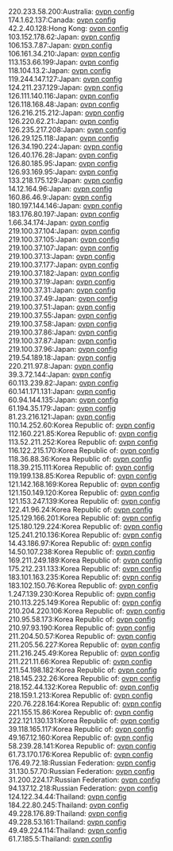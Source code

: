 220.233.58.200:Australia: [ovpn config](vpn/220_233_58_200.ovpn)  
174.1.62.137:Canada: [ovpn config](vpn/174_1_62_137.ovpn)  
42.2.40.128:Hong Kong: [ovpn config](vpn/42_2_40_128.ovpn)  
103.152.178.62:Japan: [ovpn config](vpn/103_152_178_62.ovpn)  
106.153.7.87:Japan: [ovpn config](vpn/106_153_7_87.ovpn)  
106.161.34.210:Japan: [ovpn config](vpn/106_161_34_210.ovpn)  
113.153.66.199:Japan: [ovpn config](vpn/113_153_66_199.ovpn)  
118.104.13.2:Japan: [ovpn config](vpn/118_104_13_2.ovpn)  
119.244.147.127:Japan: [ovpn config](vpn/119_244_147_127.ovpn)  
124.211.237.129:Japan: [ovpn config](vpn/124_211_237_129.ovpn)  
126.111.140.116:Japan: [ovpn config](vpn/126_111_140_116.ovpn)  
126.118.168.48:Japan: [ovpn config](vpn/126_118_168_48.ovpn)  
126.216.215.212:Japan: [ovpn config](vpn/126_216_215_212.ovpn)  
126.220.62.21:Japan: [ovpn config](vpn/126_220_62_21.ovpn)  
126.235.217.208:Japan: [ovpn config](vpn/126_235_217_208.ovpn)  
126.29.125.118:Japan: [ovpn config](vpn/126_29_125_118.ovpn)  
126.34.190.224:Japan: [ovpn config](vpn/126_34_190_224.ovpn)  
126.40.176.28:Japan: [ovpn config](vpn/126_40_176_28.ovpn)  
126.80.185.95:Japan: [ovpn config](vpn/126_80_185_95.ovpn)  
126.93.169.95:Japan: [ovpn config](vpn/126_93_169_95.ovpn)  
133.218.175.129:Japan: [ovpn config](vpn/133_218_175_129.ovpn)  
14.12.164.96:Japan: [ovpn config](vpn/14_12_164_96.ovpn)  
160.86.46.9:Japan: [ovpn config](vpn/160_86_46_9.ovpn)  
180.197.144.146:Japan: [ovpn config](vpn/180_197_144_146.ovpn)  
183.176.80.197:Japan: [ovpn config](vpn/183_176_80_197.ovpn)  
1.66.34.174:Japan: [ovpn config](vpn/1_66_34_174.ovpn)  
219.100.37.104:Japan: [ovpn config](vpn/219_100_37_104.ovpn)  
219.100.37.105:Japan: [ovpn config](vpn/219_100_37_105.ovpn)  
219.100.37.107:Japan: [ovpn config](vpn/219_100_37_107.ovpn)  
219.100.37.13:Japan: [ovpn config](vpn/219_100_37_13.ovpn)  
219.100.37.177:Japan: [ovpn config](vpn/219_100_37_177.ovpn)  
219.100.37.182:Japan: [ovpn config](vpn/219_100_37_182.ovpn)  
219.100.37.19:Japan: [ovpn config](vpn/219_100_37_19.ovpn)  
219.100.37.31:Japan: [ovpn config](vpn/219_100_37_31.ovpn)  
219.100.37.49:Japan: [ovpn config](vpn/219_100_37_49.ovpn)  
219.100.37.51:Japan: [ovpn config](vpn/219_100_37_51.ovpn)  
219.100.37.55:Japan: [ovpn config](vpn/219_100_37_55.ovpn)  
219.100.37.58:Japan: [ovpn config](vpn/219_100_37_58.ovpn)  
219.100.37.86:Japan: [ovpn config](vpn/219_100_37_86.ovpn)  
219.100.37.87:Japan: [ovpn config](vpn/219_100_37_87.ovpn)  
219.100.37.96:Japan: [ovpn config](vpn/219_100_37_96.ovpn)  
219.54.189.18:Japan: [ovpn config](vpn/219_54_189_18.ovpn)  
220.211.97.8:Japan: [ovpn config](vpn/220_211_97_8.ovpn)  
39.3.72.144:Japan: [ovpn config](vpn/39_3_72_144.ovpn)  
60.113.239.82:Japan: [ovpn config](vpn/60_113_239_82.ovpn)  
60.141.171.131:Japan: [ovpn config](vpn/60_141_171_131.ovpn)  
60.94.144.135:Japan: [ovpn config](vpn/60_94_144_135.ovpn)  
61.194.35.179:Japan: [ovpn config](vpn/61_194_35_179.ovpn)  
81.23.216.121:Japan: [ovpn config](vpn/81_23_216_121.ovpn)  
110.14.252.60:Korea Republic of: [ovpn config](vpn/110_14_252_60.ovpn)  
112.160.221.85:Korea Republic of: [ovpn config](vpn/112_160_221_85.ovpn)  
113.52.211.252:Korea Republic of: [ovpn config](vpn/113_52_211_252.ovpn)  
116.122.215.170:Korea Republic of: [ovpn config](vpn/116_122_215_170.ovpn)  
118.36.88.36:Korea Republic of: [ovpn config](vpn/118_36_88_36.ovpn)  
118.39.215.111:Korea Republic of: [ovpn config](vpn/118_39_215_111.ovpn)  
119.199.138.85:Korea Republic of: [ovpn config](vpn/119_199_138_85.ovpn)  
121.142.168.169:Korea Republic of: [ovpn config](vpn/121_142_168_169.ovpn)  
121.150.149.120:Korea Republic of: [ovpn config](vpn/121_150_149_120.ovpn)  
121.153.247.139:Korea Republic of: [ovpn config](vpn/121_153_247_139.ovpn)  
122.41.96.24:Korea Republic of: [ovpn config](vpn/122_41_96_24.ovpn)  
125.129.166.201:Korea Republic of: [ovpn config](vpn/125_129_166_201.ovpn)  
125.180.129.224:Korea Republic of: [ovpn config](vpn/125_180_129_224.ovpn)  
125.241.210.136:Korea Republic of: [ovpn config](vpn/125_241_210_136.ovpn)  
14.43.186.97:Korea Republic of: [ovpn config](vpn/14_43_186_97.ovpn)  
14.50.107.238:Korea Republic of: [ovpn config](vpn/14_50_107_238.ovpn)  
169.211.249.189:Korea Republic of: [ovpn config](vpn/169_211_249_189.ovpn)  
175.212.231.133:Korea Republic of: [ovpn config](vpn/175_212_231_133.ovpn)  
183.101.163.235:Korea Republic of: [ovpn config](vpn/183_101_163_235.ovpn)  
183.102.150.76:Korea Republic of: [ovpn config](vpn/183_102_150_76.ovpn)  
1.247.139.230:Korea Republic of: [ovpn config](vpn/1_247_139_230.ovpn)  
210.113.225.149:Korea Republic of: [ovpn config](vpn/210_113_225_149.ovpn)  
210.204.220.106:Korea Republic of: [ovpn config](vpn/210_204_220_106.ovpn)  
210.95.58.173:Korea Republic of: [ovpn config](vpn/210_95_58_173.ovpn)  
210.97.93.190:Korea Republic of: [ovpn config](vpn/210_97_93_190.ovpn)  
211.204.50.57:Korea Republic of: [ovpn config](vpn/211_204_50_57.ovpn)  
211.205.56.227:Korea Republic of: [ovpn config](vpn/211_205_56_227.ovpn)  
211.216.245.49:Korea Republic of: [ovpn config](vpn/211_216_245_49.ovpn)  
211.221.11.66:Korea Republic of: [ovpn config](vpn/211_221_11_66.ovpn)  
211.54.198.182:Korea Republic of: [ovpn config](vpn/211_54_198_182.ovpn)  
218.145.232.26:Korea Republic of: [ovpn config](vpn/218_145_232_26.ovpn)  
218.152.44.132:Korea Republic of: [ovpn config](vpn/218_152_44_132.ovpn)  
218.159.1.213:Korea Republic of: [ovpn config](vpn/218_159_1_213.ovpn)  
220.76.228.164:Korea Republic of: [ovpn config](vpn/220_76_228_164.ovpn)  
221.155.15.86:Korea Republic of: [ovpn config](vpn/221_155_15_86.ovpn)  
222.121.130.131:Korea Republic of: [ovpn config](vpn/222_121_130_131.ovpn)  
39.118.165.117:Korea Republic of: [ovpn config](vpn/39_118_165_117.ovpn)  
49.167.12.160:Korea Republic of: [ovpn config](vpn/49_167_12_160.ovpn)  
58.239.28.141:Korea Republic of: [ovpn config](vpn/58_239_28_141.ovpn)  
61.73.170.176:Korea Republic of: [ovpn config](vpn/61_73_170_176.ovpn)  
176.49.72.18:Russian Federation: [ovpn config](vpn/176_49_72_18.ovpn)  
31.130.57.70:Russian Federation: [ovpn config](vpn/31_130_57_70.ovpn)  
31.200.224.17:Russian Federation: [ovpn config](vpn/31_200_224_17.ovpn)  
94.137.12.218:Russian Federation: [ovpn config](vpn/94_137_12_218.ovpn)  
124.122.34.44:Thailand: [ovpn config](vpn/124_122_34_44.ovpn)  
184.22.80.245:Thailand: [ovpn config](vpn/184_22_80_245.ovpn)  
49.228.176.89:Thailand: [ovpn config](vpn/49_228_176_89.ovpn)  
49.228.53.161:Thailand: [ovpn config](vpn/49_228_53_161.ovpn)  
49.49.224.114:Thailand: [ovpn config](vpn/49_49_224_114.ovpn)  
61.7.185.5:Thailand: [ovpn config](vpn/61_7_185_5.ovpn)  
